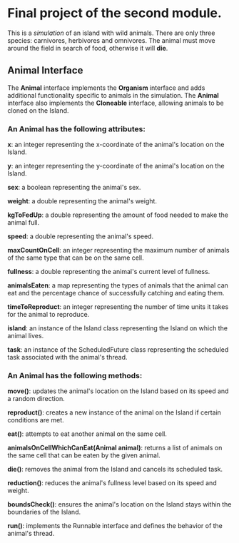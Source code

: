 <h1>Final project of the second module.</h1>
This is a <em>simulation</em> of an island with wild animals.
There are only three species: carnivores, herbivores and omnivores. 
The animal must move around the field in search of food, otherwise it will <b>die</b>.
<h2>Animal Interface</h2>
The <b>Animal</b> interface implements the <b>Organism</b> interface and adds additional functionality specific to animals in the simulation.
The <b>Animal</b> interface also implements the <b>Cloneable</b> interface, allowing animals to be cloned on the Island.
<h3>An Animal has the following attributes:</h3>

<b>x</b>: an integer representing the x-coordinate of the animal's location on the Island.

<b>y</b>: an integer representing the y-coordinate of the animal's location on the Island.

<b>sex</b>: a boolean representing the animal's sex.

<b>weight</b>: a double representing the animal's weight.

<b>kgToFedUp</b>: a double representing the amount of food needed to make the animal full.

<b>speed</b>: a double representing the animal's speed.

<b>maxCountOnCell</b>: an integer representing the maximum number of animals of the same type that can be on the same cell.

<b>fullness</b>: a double representing the animal's current level of fullness.

<b>animalsEaten</b>: a map representing the types of animals that the animal can eat and the percentage chance of successfully catching and eating them.

<b>timeToReproduct</b>: an integer representing the number of time units it takes for the animal to reproduce.

<b>island</b>: an instance of the Island class representing the Island on which the animal lives.

<b>task</b>: an instance of the ScheduledFuture class representing the scheduled task associated with the animal's thread.

<h3>An Animal has the following methods:</h3>
<b>move()</b>: updates the animal's location on the Island based on its speed and a random direction.

<b>reproduct()</b>: creates a new instance of the animal on the Island if certain conditions are met.

<b>eat()</b>: attempts to eat another animal on the same cell.

<b>animalsOnCellWhichCanEat(Animal animal)</b>: returns a list of animals on the same cell that can be eaten by the given animal.

<b>die()</b>: removes the animal from the Island and cancels its scheduled task.

<b>reduction()</b>: reduces the animal's fullness level based on its speed and weight.

<b>boundsCheck()</b>: ensures the animal's location on the Island stays within the boundaries of the Island.

<b>run()</b>: implements the Runnable interface and defines the behavior of the animal's thread.